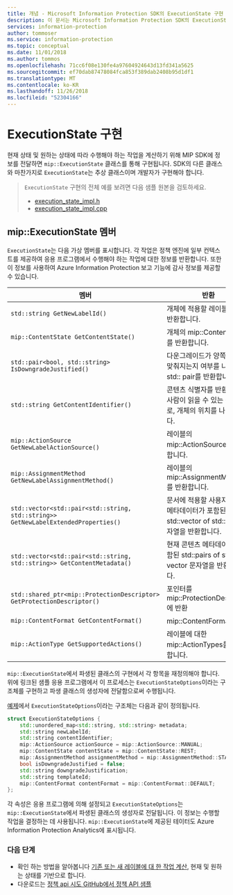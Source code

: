```yaml
---
title: 개념 - Microsoft Information Protection SDK의 ExecutionState 구현
description: 이 문서는 Microsoft Information Protection SDK의 ExecutionState를 사용하여 작업을 계산하고 감사 로깅에 대한 세부 정보를 제공하는 방법을 이해하는 데 도움이 됩니다.
services: information-protection
author: tommoser
ms.service: information-protection
ms.topic: conceptual
ms.date: 11/01/2018
ms.author: tommos
ms.openlocfilehash: 71cc6f08e130fe4a97604924643d13fd341a5625
ms.sourcegitcommit: ef70dab87478084fca853f389dab2408b95d1df1
ms.translationtype: MT
ms.contentlocale: ko-KR
ms.lasthandoff: 11/26/2018
ms.locfileid: "52304166"
---
```

# <a name="implement-executionstate"></a>ExecutionState 구현

현재 상태 및 원하는 상태에 따라 수행해야 하는 작업을 계산하기 위해 MIP SDK에 정보를 전달하면 `mip::ExecutionState` 클래스를 통해 구현됩니다. SDK의 다른 클래스와 마찬가지로 `ExecutionState`는 추상 클래스이며 개발자가 구현해야 합니다.

> `ExecutionState` 구현의 전체 예를 보려면 다음 샘플 원본을 검토하세요.
>
> * [execution_state_impl.h](https://github.com/Azure-Samples/mipsdk-policyapi-cpp-sample-basic/blob/master/mipsdk-policyapi-cpp-sample-basic/execution_state_impl.h)
> * [execution_state_impl.cpp](https://github.com/Azure-Samples/mipsdk-policyapi-cpp-sample-basic/blob/master/mipsdk-policyapi-cpp-sample-basic/execution_state_impl.cpp)

## <a name="mipexecutionstate-members"></a>mip::ExecutionState 멤버

`ExecutionState`는 다음 가상 멤버를 표시합니다. 각 작업은 정책 엔진에 일부 컨텍스트를 제공하여 응용 프로그램에서 수행해야 하는 작업에 대한 정보를 반환합니다. 또한 이 정보를 사용하여 Azure Information Protection 보고 기능에 감사 정보를 제공할 수 있습니다.


| 멤버                                                                           | 반환                                                                                                              |
|----------------------------------------------------------------------------------|----------------------------------------------------------------------------------------------------------------------|
| `std::string GetNewLabelId()`                                                      | 개체에 적용할 레이블 ID를 반환합니다.                                                                    |
| `mip::ContentState GetContentState()`                                              | 개체의 mip::ContentState를 반환합니다.                                                                         |
| `std::pair<bool, std::string> IsDowngradeJustified()`                              | 다운그레이드가 양쪽 맞춤이 맞춰지는지 여부를 나타내는 std:: pair를 반환합니다.                                 |
| `std::string GetContentIdentifier()`                                               | 콘텐츠 식별자를 반환합니다. 사람이 읽을 수 있는 식별자로, 개체의 위치를 나타냅니다.   |
| `mip::ActionSource GetNewLabelActionSource()`                                      | 레이블의 mip::ActionSource를 반환합니다.                                                                          |
| `mip::AssignmentMethod GetNewLabelAssignmentMethod()`                              | 레이블의 mip::AssignmentMethod를 반환합니다.                                                                        |
| `std::vector<std::pair<std::string, std::string>> GetNewLabelExtendedProperties()` | 문서에 적용할 사용자 지정 메타데이터가 포함된 std::vector of std::pairs 문자열을 반환합니다. |
| `std::vector<std::pair<std::string, std::string>> GetContentMetadata()`            | 현재 콘텐츠 메타데이터가 포함된 std::pairs of std:: vector 문자열을 반환합니다.                               |
| `std::shared_ptr<mip::ProtectionDescriptor> GetProtectionDescriptor()`           | 포인터를 mip::ProtectionDescriptor에 반환                                                                     |
| `mip::ContentFormat GetContentFormat()`                                            | mip::ContentFormat 반환                                                                                           |
| `mip::ActionType GetSupportedActions()`                                           | 레이블에 대한 mip::ActionTypes를 반환합니다.                                                                              |

`mip::ExecutionState`에서 파생된 클래스의 구현에서 각 항목을 재정의해야 합니다. 위에 링크된 샘플 응용 프로그램에서 이 프로세스는 `ExecutionStateOptions`이라는 구조체를 구현하고 파생 클래스의 생성자에 전달함으로써 수행됩니다.

[예제](https://github.com/Azure-Samples/mipsdk-policyapi-cpp-sample-basic/blob/master/mipsdk-policyapi-cpp-sample-basic/execution_state_impl.h)에서 `ExecutionStateOptions`이라는 구조체는 다음과 같이 정의됩니다.

```cpp
struct ExecutionStateOptions {
    std::unordered_map<std::string, std::string> metadata;
    std::string newLabelId;
    std::string contentIdentifier;
    mip::ActionSource actionSource = mip::ActionSource::MANUAL;
    mip::ContentState contentState = mip::ContentState::REST;
    mip::AssignmentMethod assignmentMethod = mip::AssignmentMethod::STANDARD;
    bool isDowngradeJustified = false;
    std::string downgradeJustification;
    std::string templateId;
    mip::ContentFormat contentFormat = mip::ContentFormat::DEFAULT;
};
```

각 속성은 응용 프로그램에 의해 설정되고 `ExecutionStateOptions`는 `mip::ExecutionState`에서 파생된 클래스의 생성자로 전달됩니다. 이 정보는 수행할 작업을 결정하는 데 사용됩니다. `mip::ExecutionState`에 제공된 테이터도 Azure Information Protection Analytics에 표시됩니다.

### <a name="next-steps"></a>다음 단계

- 확인 하는 방법을 알아봅니다 [기존 또는 새 레이블에 대 한 작업 계산](concept-handler-policy-computeactions-cpp.md), 현재 및 원하는 상태를 기반으로 합니다.
- 다운로드는 [정책 api 시도 GitHub에서 정책 API 샘플](https://azure.microsoft.com/resources/samples/?sort=0&term=mipsdk+policyapi)
